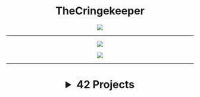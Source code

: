 <h1 align="center">TheCringekeeper</h1>

<p align="center"> <a href="https://profile.intra.42.fr/users/ankhabar"><img src="https://badge42.vercel.app/api/v2/clfuo3if4001108l4hyh8vu4g/stats?cursusId=21&coalitionId=48"/></a></p>
<hr>
<p align="center"><a href="https://github.com/TheCringekeeper"><img align="center" src="https://github-readme-stats.vercel.app/api?username=TheCringekeeper&show_icons=true&theme=radical&hide_border=true&locale=en&count_private=true&hide=issues,prs"/></p></a>
<p align="center"><a href="https://github.com/TheCringekeeper"><img align="center" src="https://github-readme-stats.vercel.app/api/top-langs/?username=TheCringekeeper&theme=radical&include_all_commits=false&hide_border=true&count_private=false&layout=compact"/></p></a>
<hr>

<h1 align="center">
<details>
<summary> 42 Projects </summary>
<hr>

<a href="https://github.com/TheCringekeeper/cpp03">cpp03  <img
src="https://badge42.vercel.app/api/v2/clfuo3if4001108l4hyh8vu4g/project/3072238"/></a>
  
<a href="https://github.com/TheCringekeeper/cpp02">cpp02  <img
src="https://badge42.vercel.app/api/v2/clfuo3if4001108l4hyh8vu4g/project/3064002"/></a>
  
<a href="https://github.com/TheCringekeeper/cpp01">cpp01  <img
src="https://badge42.vercel.app/api/v2/clfuo3if4001108l4hyh8vu4g/project/3059738"/></a>
  
<a href="https://github.com/TheCringekeeper/cpp00">cpp00  <img
src="https://badge42.vercel.app/api/v2/clfuo3if4001108l4hyh8vu4g/project/3056851"/></a>
  
<a href="https://github.com/TheCringekeeper/Philosophers">philosophers  <img src="https://badge42.vercel.app/api/v2/clfuo3if4001108l4hyh8vu4g/project/3027341"/></a>

<a href="https://github.com/TheCringekeeper/Push_swap">push_swap  <img src="https://badge42.vercel.app/api/v2/clfuo3if4001108l4hyh8vu4g/project/2943624"/></a>

<a>minishell  <img src="https://badge42.vercel.app/api/v2/clfuo3if4001108l4hyh8vu4g/project/2963948"/></a>
  
<a>pipex  <img src="https://badge42.vercel.app/api/v2/clfuo3if4001108l4hyh8vu4g/project/2935594"/></a>

<a>so_long  <img src="https://badge42.vercel.app/api/v2/clfuo3if4001108l4hyh8vu4g/project/2912395"/></a>

<a>get_next_line  <img src="https://badge42.vercel.app/api/v2/clfuo3if4001108l4hyh8vu4g/project/2893194"/></a>
  
<a>libft  <img src="https://badge42.vercel.app/api/v2/clfuo3if4001108l4hyh8vu4g/project/2872829"/></a>

<a>exam rank 02/03/04  <img src="https://badge42.vercel.app/api/v2/clfuo3if4001108l4hyh8vu4g/project/2948280"/></a>
  
<hr>
</details>
